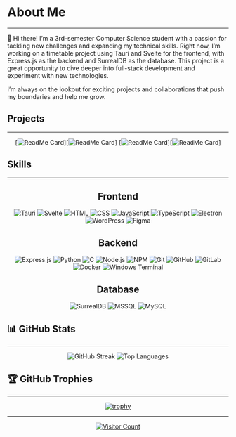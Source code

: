 
# About Me

---

👋 Hi there! I’m a 3rd-semester Computer Science student with a passion for tackling new challenges and expanding my technical skills. Right now, I’m working on a timetable project using Tauri and Svelte for the frontend, with Express.js as the backend and SurrealDB as the database. This project is a great opportunity to dive deeper into full-stack development and experiment with new technologies.

I’m always on the lookout for exciting projects and collaborations that push my boundaries and help me grow. 

## Projects 

---

<div align="center">

[![ReadMe Card](https://github-readme-stats.vercel.app/api/pin/?username=CodeMaster4711&repo=FPK)][![ReadMe Card](https://github-readme-stats.vercel.app/api/pin/?username=CodeMaster4711&repo=timeswift.de)]
[![ReadMe Card](https://github-readme-stats.vercel.app/api/pin/?username=CodeMaster4711&repo=FPK)][![ReadMe Card](https://github-readme-stats.vercel.app/api/pin/?username=CodeMaster4711&repo=timeswift.de)]

</div>

## Skills

---

<div align="center">

## Frontend 
<img src="https://img.shields.io/badge/-Tauri-FFC131?logo=tauri&logoColor=white&style=for-the-badge" alt="Tauri"/>
<img src="https://img.shields.io/badge/-Svelte-FF3E00?logo=svelte&logoColor=white&style=for-the-badge" alt="Svelte"/>
<img src="https://img.shields.io/badge/-HTML5-E34F26?logo=html5&logoColor=white&style=for-the-badge" alt="HTML"/>
<img src="https://img.shields.io/badge/-CSS3-1572B6?logo=css3&logoColor=white&style=for-the-badge" alt="CSS"/>
<img src="https://img.shields.io/badge/-JavaScript-F7DF1E?logo=javascript&logoColor=black&style=for-the-badge" alt="JavaScript"/>
<img src="https://img.shields.io/badge/-TypeScript-007ACC?logo=typescript&logoColor=white&style=for-the-badge" alt="TypeScript"/>
<img src="https://img.shields.io/badge/-Electron-191970?logo=electron&logoColor=white&style=for-the-badge" alt="Electron"/>
<img src="https://img.shields.io/badge/-WordPress-117AC9?logo=wordpress&logoColor=white&style=for-the-badge" alt="WordPress"/>
<img src="https://img.shields.io/badge/-Figma-F24E1E?logo=figma&logoColor=white&style=for-the-badge" alt="Figma"/>

## Backend 
<img src="https://img.shields.io/badge/-Express.js-000000?logo=express&logoColor=white&style=for-the-badge" alt="Express.js"/>
<img src="https://img.shields.io/badge/-Python-3776AB?logo=python&logoColor=white&style=for-the-badge" alt="Python"/>
<img src="https://img.shields.io/badge/-C-A8B9CC?logo=c&logoColor=white&style=for-the-badge" alt="C"/>
<img src="https://img.shields.io/badge/-Node.js-6DA55F?logo=node.js&logoColor=white&style=for-the-badge" alt="Node.js"/>
<img src="https://img.shields.io/badge/-NPM-CB3837?logo=npm&logoColor=white&style=for-the-badge" alt="NPM"/>
<img src="https://img.shields.io/badge/-Git-F05033?logo=git&logoColor=white&style=for-the-badge" alt="Git"/>
<img src="https://img.shields.io/badge/-GitHub-181717?logo=github&logoColor=white&style=for-the-badge" alt="GitHub"/>
<img src="https://img.shields.io/badge/-GitLab-181717?logo=gitlab&logoColor=white&style=for-the-badge" alt="GitLab"/>
<img src="https://img.shields.io/badge/-Docker-0db7ed?logo=docker&logoColor=white&style=for-the-badge" alt="Docker"/>
<img src="https://img.shields.io/badge/-Windows%20Terminal-4D4D4D?logo=windows-terminal&logoColor=white&style=for-the-badge" alt="Windows Terminal"/>

## Database
<img src="https://img.shields.io/badge/-SurrealDB-FF5A5F?logo=surrealdb&logoColor=white&style=for-the-badge" alt="SurrealDB"/>
<img src="https://img.shields.io/badge/-MSSQL-CC2927?logo=microsoft-sql-server&logoColor=white&style=for-the-badge" alt="MSSQL"/>
<img src="https://img.shields.io/badge/-MySQL-4479A1?logo=mysql&logoColor=white&style=for-the-badge" alt="MySQL"/>

</div>

## 📊 GitHub Stats

---

<div align="center">

<img src="https://github-readme-streak-stats.herokuapp.com/?user=CodeMaster4711&theme=codeSTACKr&hide_border=false" alt="GitHub Streak"/>
<img src="https://github-readme-stats.vercel.app/api/top-langs/?username=CodeMaster4711&theme=codeSTACKr&hide_border=false&include_all_commits=false&count_private=false&layout=compact" alt="Top Languages"/>

</div>

## 🏆 GitHub Trophies

---
<div align="center">

[![trophy](https://github-profile-trophy.vercel.app/?username=CodeMaster4711&theme=onedark)](https://github.com/ryo-ma/github-profile-trophy)

</div>

---
<div align="center">

[![Visitor Count](https://visitcount.itsvg.in/api?id=CodeMaster4711&icon=0&color=2)](https://visitcount.itsvg.in)

</div>
